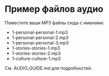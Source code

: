 # Пример файлов аудио

Поместите ваши MP3 файлы сюда с именами:

- 1-personal-personal-1.mp3
- 1-personal-personal-2.mp3  
- 1-personal-personal-3.mp3
- 1-stories-stories-1.mp3
- 1-stories-stories-2.mp3
- 1-culture-culture-1.mp3

См. AUDIO_GUIDE.md для подробностей.
